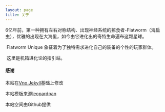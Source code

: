 ```yaml
---
layout: page
title: 关于 
---
```

​		6亿年前，第一种拥有左右对称结构、出现神经系统的掠食者-Flatworm（海扁虫），优雅的出现在大海里，如今由它进化出的奇特生命遍布这颗星球。

​		Flatworm Unique 象征着为了独特需求进化自己的装备的个性的玩家群体。

​		这里是机箱进化论的指引站。

#### 感谢   

本站在[Vno Jekyll](https://github.com/onevcat/vno-jekyll)基础上修改

本站模板来源[leopardpan](https://leopardpan.cn/)

本站空间由Github提供


